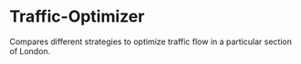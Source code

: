 # Traffic-Optimizer
Compares different strategies to optimize traffic flow in a particular section of London.
